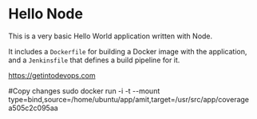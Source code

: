 # Hello Node
This is a very basic Hello World application written with Node.

It includes a `Dockerfile` for building a Docker image with the application, and a `Jenkinsfile` that defines a build pipeline for it.

https://getintodevops.com

#Copy changes
sudo docker run -i -t --mount type=bind,source=/home/ubuntu/app/amit,target=/usr/src/app/coverage a505c2c095aa
